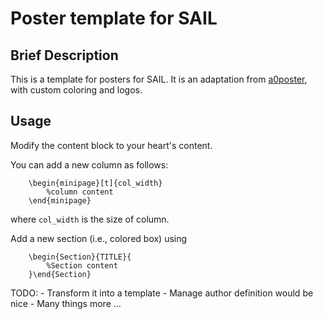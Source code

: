 # Poster template for SAIL

## Brief Description
This is a template for posters for SAIL. It is an adaptation from [a0poster](https://www.ctan.org/pkg/a0poster?lang=en), with custom coloring and logos. 

## Usage
Modify the content block to your heart's content.

You can add a new column as follows:
```
	\begin{minipage}[t]{col_width}
		%column content
	\end{minipage}
```
where `col_width` is the size of column.

Add a new section (i.e., colored box) using 
```
	\begin{Section}{TITLE}{
		%Section content
	}\end{Section}
```

TODO:
	- Transform it into a template
	- Manage author definition would be nice
	- Many things more ...